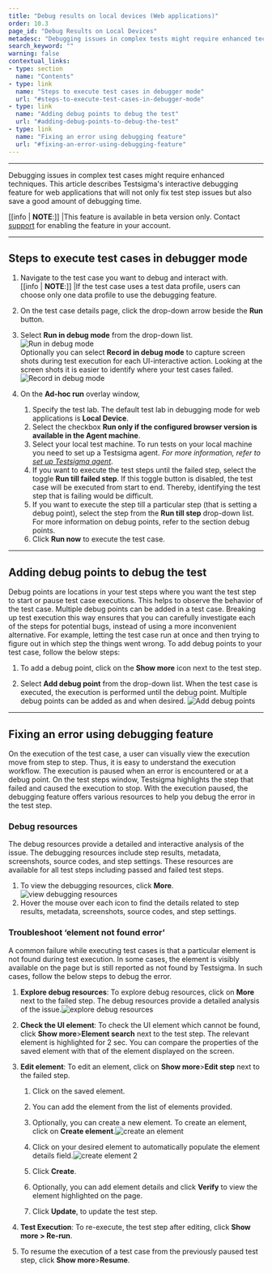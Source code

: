 ```yaml
---
title: "Debug results on local devices (Web applications)"
order: 10.3
page_id: "Debug Results on Local Devices"
metadesc: "Debugging issues in complex tests might require enhanced techniques. This article discusses in detail step-by-step guide on how to debug results on local devices in Testsigma."
search_keyword: ""
warning: false
contextual_links:
- type: section
  name: "Contents"
- type: link
  name: "Steps to execute test cases in debugger mode"
  url: "#steps-to-execute-test-cases-in-debugger-mode"
- type: link
  name: "Adding debug points to debug the test"
  url: "#adding-debug-points-to-debug-the-test"
- type: link
  name: "Fixing an error using debugging feature"
  url: "#fixing-an-error-using-debugging-feature"
---
```

---
Debugging issues in complex test cases might require enhanced techniques. This article describes Testsigma's interactive debugging feature for web applications that will not only fix test step issues but also save a good amount of debugging time.

[[info | **NOTE**:]]
|This feature is available in beta version only. Contact [support](mailto:support@testsigma.com) for enabling the feature in your account.

---

## **Steps to execute test cases in debugger mode**

1. Navigate to the test case you want to debug and interact with.<br>
[[info | **NOTE**:]]
|If the test case uses a test data profile, users can choose only one data profile to use the debugging feature.
2. On the test case details page, click the drop-down arrow beside the **Run** button.

3. Select **Run in debug mode** from the drop-down list. ![Run in debug mode](https://s3.amazonaws.com/static-docs.testsigma.com/new_images/debugging/debugging-localdevices-web/run_in_debug_mode.png)<br>Optionally you can select **Record in debug mode** to capture screen shots during test execution for each UI-interactive action. Looking at the screen shots it is easier to identify where your test cases failed.
![Record in debug mode](https://s3.amazonaws.com/static-docs.testsigma.com/new_images/debugging/debugging-localdevices-web/record_in_debug_mode.png)
4. On the **Ad-hoc run** overlay window,
    1. Specify the test lab. The default test lab in debugging mode for web applications is **Local Device**.
    2. Select the checkbox **Run only if the configured browser version is available in the Agent machine**.
    3. Select your local test machine. To run tests on your local machine you need to set up a Testsigma agent. *For more information, refer to [set up Testsigma agent](https://testsigma.com/docs/agent/setup-on-windows-mac-linux/)*.
    4. If you want to execute the test steps until the failed step, select the toggle **Run till failed step**. If this toggle button is disabled, the test case will be executed from start to end. Thereby, identifying the test step that is failing would be difficult.
    5. If you want to execute the step till a particular step (that is setting a debug point), select the step from the **Run till step** drop-down list. For more information on debug points, refer to the section debug points.
    6. Click **Run now** to execute the test case.

---

## **Adding debug points to debug the test**

Debug points are locations in your test steps where you want the test step to start or pause test case executions. This helps to observe the behavior of the test case. Multiple debug points can be added in a test case. Breaking up test execution this way ensures that you can carefully investigate each of the steps for potential bugs, instead of using a more inconvenient alternative. For example, letting the test case run at once and then trying to figure out in which step the things went wrong.
To add debug points to your test case, follow the below steps:

1. To add a debug point, click on the **Show more** icon next to the test step.

2. Select **Add debug point** from the drop-down list. When the test case is executed, the execution is performed until the debug point. Multiple debug points can be added as and when desired.
![Add debug points](https://s3.amazonaws.com/static-docs.testsigma.com/new_images/debugging/debugging-localdevices-web/add_debug_point.png)

---

## **Fixing an error using debugging feature**

On the execution of the test case, a user can visually view the execution move from step to step. Thus, it is easy to understand the execution workflow.
The execution is paused when an error is encountered or at a debug point. On the test steps window, Testsigma highlights the step that failed and caused the execution to stop.
With the execution paused, the debugging feature offers various resources to help you debug the error in the test step.

### **Debug resources**

The debug resources provide a detailed and interactive analysis of the issue. The debugging resources include step results, metadata, screenshots, source codes, and step settings. These resources are available for all test steps including passed and failed test steps.

1. To view the debugging resources, click **More**.
![view debugging resources](https://s3.amazonaws.com/static-docs.testsigma.com/new_images/debugging/debugging-localdevices-web/debugging_resources_more.png)
2. Hover the mouse over each icon to find the details related to step results, metadata, screenshots, source codes, and step settings.

### **Troubleshoot ‘element not found error’**

A common failure while executing test cases is that a particular element is not found during test execution. In some cases, the element is visibly available on the page but is still reported as not found by Testsigma. In such cases, follow the below steps to debug the error.

1. **Explore debug resources**: To explore debug resources, click on **More** next to the failed step. The debug resources provide a detailed analysis of the issue.![explore debug resources](https://s3.amazonaws.com/static-docs.testsigma.com/new_images/debugging/debugging-localdevices-web/element_not_found_error_2.png)

2. **Check the UI element**: To check the UI element which cannot be found, click **Show more**>**Element search** next to the test step. The relevant element is highlighted for 2 sec. You can compare the properties of the saved element with that of the element displayed on the screen.

3. **Edit element**: To edit an element, click on **Show more**>**Edit step** next to the failed step.
     1. Click on the saved element.

     2. You can add the element from the list of elements provided.

     3. Optionally, you can create a new element. To create an element, click on **Create element**.![create an element](https://s3.amazonaws.com/static-docs.testsigma.com/new_images/debugging/debugging-localdevices-web/create_elements_debugger.png)

     4. Click on your desired element to automatically populate the element details field.![create element 2](https://s3.amazonaws.com/static-docs.testsigma.com/new_images/debugging/debugging-localdevices-web/capture_element_webdebugger.png) 
     
     5. Click **Create**. 

     6. Optionally, you can add element details and click **Verify** to view the element highlighted on the page.

     7. Click **Update**, to update the test step.

4. **Test Execution**: To re-execute, the test step after editing, click **Show more > Re-run**.
5. To resume the execution of a test case from the previously paused test step, click **Show more**>**Resume**.

  

 




